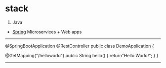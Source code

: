 # stack
1. Java
  - [Spring](https://spring.io/) Microservices + Web apps  
***
@SpringBootApplication
@RestController
public class DemoApplication {

@GetMapping("/helloworld")
public String hello() {
return"Hello World!";
}
}
***
